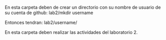 En esta carpeta deben de crear un directorio con su nombre de usuario de su cuenta de github:
lab2/mkdir username

Entonces tendran:
lab2/username/

En esta carpeta deben realizar las actividades del laboratorio 2.
